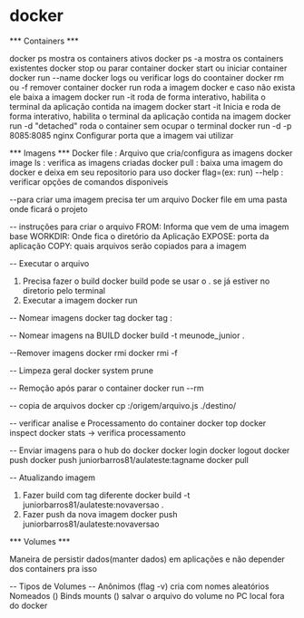 # docker
*** Containers ***

docker ps mostra os containers ativos
docker ps -a mostra os containers existentes 
docker stop <ID> ou <NAME> parar container
docker start <ID> ou <NAME> iniciar container
docker run --name <NAME NOVO> <IMAGEM>
docker logs <ID> ou <NAME> verificar logs do coontainer
docker rm <ID> ou <NAME> -f remover container
docker run <imagem> roda a imagem docker e caso não exista ele baixa a imagem
docker run -it <imagem> roda de forma interativo, habilita o terminal da aplicação contida na imagem
docker start -it <Container> Inicia e roda de forma interativo, habilita o terminal da aplicação contida na imagem
docker run -d <imagem> "detached" roda o container sem ocupar o terminal
docker run -d -p 8085:8085 nginx Configurar porta que a imagem vai utilizar

*** Imagens ***
Docker file : Arquivo que cria/configura as imagens
docker image ls : verifica as imagens criadas
docker pull <imagem> : baixa uma imagem do docker e deixa em seu repositorio para uso
docker flag=(ex: run) --help : verificar opções de comandos disponiveis


--para criar uma imagem precisa ter um arquivo Docker file em uma pasta onde ficará o projeto

-- instruções para criar o arquivo
FROM: Informa que vem de uma imagem base
WORKDIR: Onde fica o diretório da Aplicação
EXPOSE: porta da aplicação
COPY: quais arquivos serão copiados para a imagem

-- Executar o arquivo
1) Precisa fazer o build
docker build <diretorio da imagem> pode se usar o . se já estiver no diretorio pelo terminal
2) Executar a imagem
docker run <imagem>

-- Nomear imagens
docker tag <ID> <NOME>
docker tag <NOME>:<TAG>


-- Nomear imagens na BUILD
docker build -t meunode_junior .

--Remover imagens
docker rmi <imagem>
docker rmi <imagem> -f

-- Limpeza geral
docker system prune


-- Remoção após parar o container
docker run --rm <container>

-- copia de arquivos
docker cp <container>:/origem/arquivo.js ./destino/

-- verificar analise e Processamento do container
docker top <container>
docker inspect
docker stats -> verifica processamento

-- Enviar imagens para o hub do docker
docker login
docker logout
docker push <NOME IMAGEM> 
docker push juniorbarros81/aulateste:tagname
docker pull 

-- Atualizando imagem
1) Fazer build com tag diferente
docker build -t juniorbarros81/aulateste:novaversao .
2) Fazer push da nova imagem
docker push juniorbarros81/aulateste:novaversao

*** Volumes ***

Maneira de persistir dados(manter dados) em aplicações e não depender dos containers pra isso

-- Tipos de Volumes --
Anônimos (flag -v) cria com nomes aleatórios
Nomeados ()
Binds mounts () salvar o arquivo do volume no PC local fora do docker 
